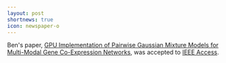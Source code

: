```yaml
---
layout: post
shortnews: true
icon: newspaper-o
---
```


Ben's paper, [GPU Implementation of Pairwise Gaussian Mixture Models for Multi-Modal Gene Co-Expression Networks](https://ieeexplore.ieee.org/document/8890691), was accepted to [IEEE Access](https://ieeeaccess.ieee.org/).
